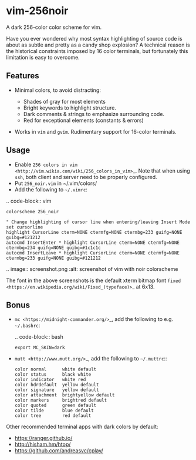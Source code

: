 vim-256noir
===========
A dark 256-color color scheme for vim.

Have you ever wondered why most syntax highlighting of source code is about as
subtle and pretty as a candy shop explosion? A technical reason is the
historical constraints imposed by 16 color terminals, but fortunately this
limitation is easy to overcome.

Features
--------
* Minimal colors, to avoid distracting:

  - Shades of gray for most elements
  - Bright keywords to highlight structure.
  - Dark comments & strings to emphasize surrounding code.
  - Red for exceptional elements (constants & errors)

* Works in ``vim`` and ``gvim``. Rudimentary support for 16-color terminals.

Usage
-----
- Enable `256 colors in vim <http://vim.wikia.com/wiki/256_colors_in_vim>`_.
  Note that when using ``ssh``, both client and server need to be properly configured.
- Put ``256_noir.vim`` in ~/.vim/colors/
- Add the following to ``~/.vimrc``:

.. code-block:: vim

    colorscheme 256_noir

    " Change highlighting of cursor line when entering/leaving Insert Mode
    set cursorline
    highlight CursorLine cterm=NONE ctermfg=NONE ctermbg=233 guifg=NONE guibg=#121212
    autocmd InsertEnter * highlight CursorLine cterm=NONE ctermfg=NONE ctermbg=234 guifg=NONE guibg=#1c1c1c
    autocmd InsertLeave * highlight CursorLine cterm=NONE ctermfg=NONE ctermbg=233 guifg=NONE guibg=#121212

.. image:: screenshot.png
   :alt: screenshot of vim with noir colorscheme

The font in the above screenshots is the default xterm bitmap font
`fixed <https://en.wikipedia.org/wiki/Fixed_(typeface)>`_ at 6x13.

Bonus
-----
- `mc <https://midnight-commander.org/>`_, add the following to e.g. ``~/.bashrc``:

  .. code-block:: bash
  
      export MC_SKIN=dark

- `mutt <http://www.mutt.org/>`_, add the following to ``~/.muttrc``::

      color normal      white default
      color status      black white
      color indicator   white red
      color hdrdefault  yellow default
      color signature   yellow default
      color attachment  brightyellow default
      color markers     brightred default
      color quoted      green default
      color tilde       blue default
      color tree        red default

Other recommended terminal apps with dark colors by default:

- https://ranger.github.io/
- http://hisham.hm/htop/
- https://github.com/andreasvc/cplay/
